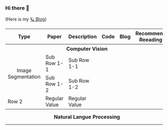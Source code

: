 ### Hi there 👋
(Here is my [🪐 Blog](https://jaz201107.github.io/))



<table>
  <thead>
    <tr>
      <th>Type </th>
      <th>Paper </th>
      <th>Description </th>
      <th>Code </th>
      <th>Blog </th>
      <th>Recommend Reeading</th>
    </tr> 
  </thead>
  <tbody>
    <th colspan="6" style="text-align: center; vertical-align: middle;" > <strong>Computer Vision</strong> </th>
    <tr>
      <td rowspan="2" style="text-align: center; vertical-align: middle;">Image Segmentation</td>
      <td>Sub Row 1-1</td>
      <td>Sub Row 1-1</td>
    </tr>
    <tr>
      <td>Sub Row 1-2</td>
      <td>Sub Row 1-2</td>
    </tr>
    <tr>
      <td>Row 2</td>
      <td>Regular Value</td>
      <td>Regular Value</td>
    </tr>
    <th colspan="6" style="text-align: center; vertical-align: middle;" > <strong>Natural Langue Processing</strong> </th>
    <th colspan="6" style="text-align: center; vertical-align: middle;" > <strong>Reinforcement Learning</strong> </th>
    <th colspan="6" style="text-align: center; vertical-align: middle;" > <strong>Multi Model</strong> </th>
  </tbody>
</table>


